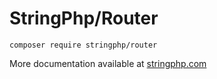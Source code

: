 # StringPhp/Router

```
composer require stringphp/router
```

More documentation available at [stringphp.com](https://stringphp.com/router)
